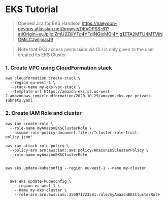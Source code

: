 # EKS Tutorial

> Opened Jira for EKS Handson https://haeyoon-devops.atlassian.net/browse/DEVOPSS-61?atlOrigin=eyJpIjoiZmU2ZjliYTg4YTdjNGIxMGI4Yjg1ZTA2MTU4MTVjNGMiLCJwIjoiaiJ9


> Note that EKS access permission via CLI is only given to the user created its EKS Cluster

### 1. Create VPC using CloudFormation stack
```
aws cloudformation create-stack \
  --region eu-west-1 \
  --stack-name my-eks-vpc-stack \
  --template-url https://amazon-eks.s3.us-west-2.amazonaws.com/cloudformation/2020-10-29/amazon-eks-vpc-private-subnets.yaml
```

### 2. Create IAM Role and cluster

```
aws iam create-role \
  --role-name myAmazonEKSClusterRole \
  --assume-role-policy-document file://"cluster-role-trust-policy.json"

aws iam attach-role-policy \
  --policy-arn arn:aws:iam::aws:policy/AmazonEKSClusterPolicy \
  --role-name myAmazonEKSClusterRole


aws eks update-kubeconfig --region eu-west-1 --name my-cluster


  aws eks update-kubeconfig \
    --region eu-west-1 \
    --name my-eks-cluster \
    --role-arn arn:aws:iam::356971723581:role/myAmazonEKSClusterRole
```